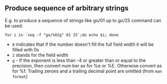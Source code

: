 ## Produce sequence of arbitrary strings

E.g. to produce a sequence of strings like go/01 up to go/25  command can be used:

```shell
for i in `seq -f "go/%02g" 01 25`;do echo $i; done
```

* `0` indicates that if the number doesn't fill the full field width it will be filled with 0s
* `2` stands for the field width 
* `g` - If  the exponent is less than -4 or greater than or equal to the precision, then convert num
ber as for %e or %E.  Otherwise convert as for %f.  Trailing zeroes and  a  trailing  decimal
point are omitted (from `man format`)

